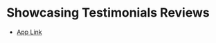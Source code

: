 # Showcasing Testimonials Reviews

- [App Link](https://vinits-repo.github.io/showcasing-testimonials--reviews/)
